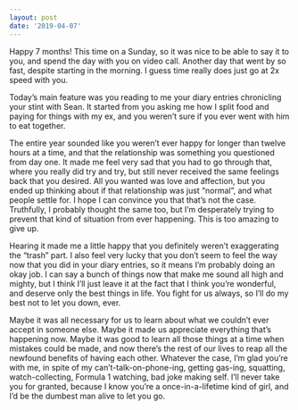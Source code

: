 ```yaml
---
layout: post
date: '2019-04-07'
---
```


Happy 7 months! This time on a Sunday, so it was nice to be able to say it to you, and spend the day with you on video call. Another day that went by so fast, despite starting in the morning. I guess time really does just go at 2x speed with you.

Today’s main feature was you reading to me your diary entries chronicling your stint with Sean. It started from you asking me how I split food and paying for things with my ex, and you weren’t sure if you ever went with him to eat together. 

The entire year sounded like you weren’t ever happy for longer than twelve hours at a time, and that the relationship was something you questioned from day one. It made me feel very sad that you had to go through that, where you really did try and try, but still never received the same feelings back that you desired. All you wanted was love and affection, but you ended up thinking about if that relationship was just “normal”, and what people settle for. I hope I can convince you that that’s not the case. Truthfully, I probably thought the same too, but I’m desperately trying to prevent that kind of situation from ever happening. This is too amazing to give up.

Hearing it made me a little happy that you definitely weren’t exaggerating the “trash” part. I also feel very lucky that you don’t seem to feel the way now that you did in your diary entries, so it means I’m probably doing an okay job. I can say a bunch of things now that make me sound all high and mighty, but I think I’ll just leave it at the fact that I think you’re wonderful, and deserve only the best things in life. You fight for us always, so I’ll do my best not to let you down, ever.

Maybe it was all necessary for us to learn about what we couldn’t ever accept in someone else. Maybe it made us appreciate everything that’s happening now. Maybe it was good to learn all those things at a time when mistakes could be made, and now there’s the rest of our lives to reap all the newfound benefits of having each other. Whatever the case, I’m glad you’re with me, in spite of my can’t-talk-on-phone-ing, getting gas-ing, squatting, watch-collecting, Formula 1 watching, bad joke making self. I’ll never take you for granted, because I know you’re a once-in-a-lifetime kind of girl, and I’d be the dumbest man alive to let you go.